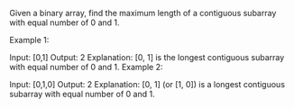 Given a binary array, find the maximum length of a contiguous subarray with equal number of 0 and 1.

Example 1:

Input: [0,1]
Output: 2
Explanation: [0, 1] is the longest contiguous subarray with equal number of 0 and 1.
Example 2:

Input: [0,1,0]
Output: 2
Explanation: [0, 1] (or [1, 0]) is a longest contiguous subarray with equal number of 0 and 1.
